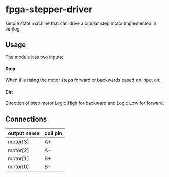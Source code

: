 # fpga-stepper-driver
simple state machine that can drive a bipolar step motor implemented in verilog.

## Usage
The module has two inputs:

#### Step
When it is rising the motor steps forward or backwards based on input dir.
#### Dir:
Direction of step motor Logic High for backward and Logic Low for forward.

## Connections
| output name| coil pin|
|------------|---------|
|  motor[3]  |    A+   |
|  motor[2]  |    A-   |
|  motor[1]  |    B+   |
|  motor[0]  |    B-   |
